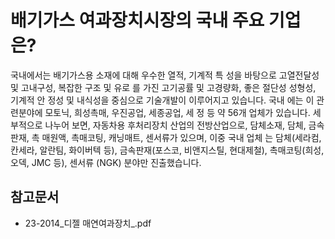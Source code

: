 # 배기가스 여과장치시장의 국내 주요 기업은?

국내에서는 배기가스용 소재에 대해 우수한 열적, 기계적 특
성을 바탕으로 고열전달성 및 고내구성, 복잡한 구조 및 유로
를 가진 고기공률 및 고경량화, 좋은 절단성 성형성, 기계적 안
정성 및 내식성을 중심으로 기술개발이 이루어지고 있습니다. 국내
에는 이 관련분야에 모토닉, 희성촉매, 우진공업, 세종공업, 세
정 등 약 56개 업체가 있습니다. 세부적으로 나누어 보면, 자동차용
후처리장치 산업의 전방산업으로, 담체소재, 담체, 금속판재, 촉
매원액, 촉매코팅, 캐닝매트, 센서류가 있으며, 이중 국내 업체
는 담체(세라컴, 칸세라, 알란팀, 화이버텍 등), 금속판재(포스코,
비앤지스틸, 현대제철), 촉매코팅(희성, 오덱, JMC 등), 센서류
(NGK) 분야만 진출했습니다. 

## 참고문서
- 23-2014_디젤 매연여과장치_.pdf